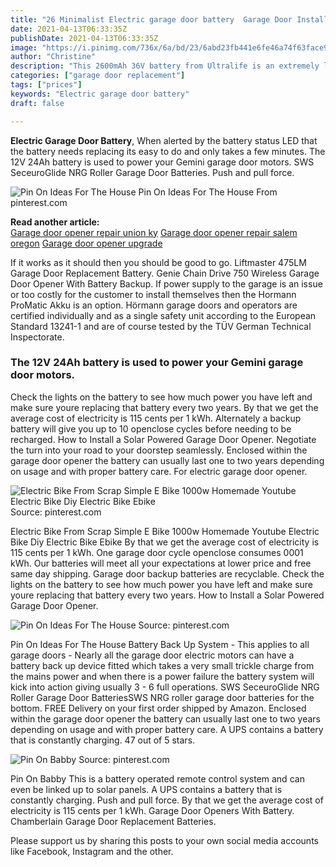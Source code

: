 ```yaml
---
title: "26 Minimalist Electric garage door battery  Garage Door Installation"
date: 2021-04-13T06:33:35Z
publishDate: 2021-04-13T06:33:35Z
image: "https://i.pinimg.com/736x/6a/bd/23/6abd23fb441e6fe46a74f63face9a30e.jpg"
author: "Christine"
description: "This 2600mAh 36V battery from Ultralife is an extremely long-lasting battery ideal for use with Securosense Rollsafe Teleco Somfy and other wireless safety edge systems for roller garage doors. SWS SeceuroGlide NRG Roller Garage Door BatteriesSWS NRG roller garage door batteries for the bottom. Electric garage door battery"
categories: ["garage door replacement"]
tags: ["prices"]
keywords: "Electric garage door battery"
draft: false

---
```

<!-- Head tag Code -->
**Electric Garage Door Battery**, When alerted by the battery status LED that the battery needs replacing its easy to do and only takes a few minutes. The 12V 24Ah battery is used to power your Gemini garage door motors. SWS SeceuroGlide NRG Roller Garage Door Batteries. Push and pull force.

![Pin On Ideas For The House](http://www.getroost.com/images/roost/battery-slider-1.jpg "Pin On Ideas For The House")
Pin On Ideas For The House From pinterest.com

**Read another article:**  
[Garage door opener repair union ky](/garage-door-opener-repair-union-ky/)
[Garage door opener repair salem oregon](/garage-door-opener-repair-salem-oregon/)
[Garage door opener upgrade](/garage-door-opener-upgrade/)


If it works as it should then you should be good to go. Liftmaster 475LM Garage Door Replacement Battery. Genie Chain Drive 750 Wireless Garage Door Opener With Battery Backup. If power supply to the garage is an issue or too costly for the customer to install themselves then the Hormann ProMatic Akku is an option. Hörmann garage doors and operators are certified individually and as a single safety unit according to the European Standard 13241-1 and are of course tested by the TÜV German Technical Inspectorate.

### The 12V 24Ah battery is used to power your Gemini garage door motors.

Check the lights on the battery to see how much power you have left and make sure youre replacing that battery every two years. By that we get the average cost of electricity is 115 cents per 1 kWh. Alternately a backup battery will give you up to 10 openclose cycles before needing to be recharged. How to Install a Solar Powered Garage Door Opener. Negotiate the turn into your road to your doorstep seamlessly. Enclosed within the garage door opener the battery can usually last one to two years depending on usage and with proper battery care. For electric garage door opener.


![Electric Bike From Scrap Simple E Bike 1000w Homemade Youtube Electric Bike Diy Electric Bike Ebike](https://i.ytimg.com/vi/wmrjMqlF38M/maxresdefault.jpg "Electric Bike From Scrap Simple E Bike 1000w Homemade Youtube Electric Bike Diy Electric Bike Ebike")
Source: pinterest.com

Electric Bike From Scrap Simple E Bike 1000w Homemade Youtube Electric Bike Diy Electric Bike Ebike By that we get the average cost of electricity is 115 cents per 1 kWh. One garage door cycle openclose consumes 0001 kWh. Our batteries will meet all your expectations at lower price and free same day shipping. Garage door backup batteries are recyclable. Check the lights on the battery to see how much power you have left and make sure youre replacing that battery every two years. How to Install a Solar Powered Garage Door Opener.

![Pin On Ideas For The House](http://www.getroost.com/images/roost/battery-slider-1.jpg "Pin On Ideas For The House")
Source: pinterest.com

Pin On Ideas For The House Battery Back Up System - This applies to all garage doors - Nearly all the garage door electric motors can have a battery back up device fitted which takes a very small trickle charge from the mains power and when there is a power failure the battery system will kick into action giving usually 3 - 6 full operations. SWS SeceuroGlide NRG Roller Garage Door BatteriesSWS NRG roller garage door batteries for the bottom. FREE Delivery on your first order shipped by Amazon. Enclosed within the garage door opener the battery can usually last one to two years depending on usage and with proper battery care. A UPS contains a battery that is constantly charging. 47 out of 5 stars.

![Pin On Babby](https://i.pinimg.com/736x/6a/bd/23/6abd23fb441e6fe46a74f63face9a30e.jpg "Pin On Babby")
Source: pinterest.com

Pin On Babby This is a battery operated remote control system and can even be linked up to solar panels. A UPS contains a battery that is constantly charging. Push and pull force. By that we get the average cost of electricity is 115 cents per 1 kWh. Garage Door Openers With Battery. Chamberlain Garage Door Replacement Batteries.

Please support us by sharing this posts to your own social media accounts like Facebook, Instagram and the other.

